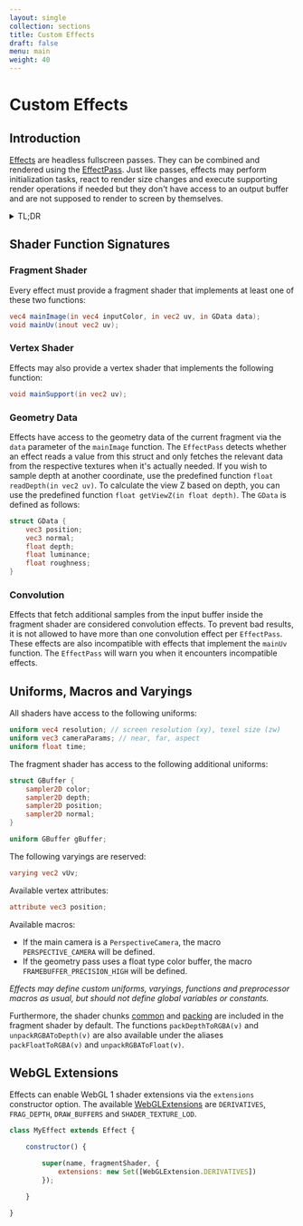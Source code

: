 ```yaml
---
layout: single
collection: sections
title: Custom Effects
draft: false
menu: main
weight: 40
---
```


# Custom Effects

## Introduction

[Effects]() are headless fullscreen passes. They can be combined and rendered using the [EffectPass](). Just like passes, effects may perform initialization tasks, react to render size changes and execute supporting render operations if needed but they don't have access to an output buffer and are not supposed to render to screen by themselves.

<details><summary>TL;DR</summary>
<p>

__shader.frag__

```glsl
uniform vec3 weights;

vec4 mainImage(in vec4 inputColor, in vec2 uv, in GData data) {

	return vec4(inputColor.rgb * weights, inputColor.a);

}
```

__CustomEffect.js__

```js
import { Uniform, Vector3 } from "three";
import { Effect } from "postprocessing";

// Use a bundler plugin like esbuild-plugin-glsl to import shaders as text.
import fragmentShader from "./shader.frag";

export class CustomEffect extends Effect {

	constructor() {

		super("CustomEffect", fragmentShader, {
			uniforms: new Map([
				["weights", new Uniform(new Vector3())]
			])
		});

	}

}

```

</p>
</details>

## Shader Function Signatures

### Fragment Shader

Every effect must provide a fragment shader that implements at least one of these two functions:

```glsl
vec4 mainImage(in vec4 inputColor, in vec2 uv, in GData data);
void mainUv(inout vec2 uv);
```

### Vertex Shader

Effects may also provide a vertex shader that implements the following function:

```glsl
void mainSupport(in vec2 uv);
```

### Geometry Data

Effects have access to the geometry data of the current fragment via the `data` parameter of the `mainImage` function. The `EffectPass` detects whether an effect reads a value from this struct and only fetches the relevant data from the respective textures when it's actually needed. If you wish to sample depth at another coordinate, use the predefined function `float readDepth(in vec2 uv)`. To calculate the view Z based on depth, you can use the predefined function `float getViewZ(in float depth)`. The `GData` is defined as follows:

```glsl
struct GData {
	vec3 position;
	vec3 normal;
	float depth;
	float luminance;
	float roughness;
}
```

### Convolution

Effects that fetch additional samples from the input buffer inside the fragment shader are considered convolution effects. To prevent bad results, it is not allowed to have more than one convolution effect per `EffectPass`. These effects are also incompatible with effects that implement the `mainUv` function. The `EffectPass` will warn you when it encounters incompatible effects.

## Uniforms, Macros and Varyings

All shaders have access to the following uniforms:

```glsl
uniform vec4 resolution; // screen resolution (xy), texel size (zw)
uniform vec3 cameraParams; // near, far, aspect
uniform float time;
```

The fragment shader has access to the following additional uniforms:

```glsl
struct GBuffer {
	sampler2D color;
	sampler2D depth;
	sampler2D position;
	sampler2D normal;
}

uniform GBuffer gBuffer;
```

The following varyings are reserved:

```glsl
varying vec2 vUv;
```

Available vertex attributes:

```glsl
attribute vec3 position;
```

Available macros:

- If the main camera is a `PerspectiveCamera`, the macro `PERSPECTIVE_CAMERA` will be defined.
- If the geometry pass uses a float type color buffer, the macro `FRAMEBUFFER_PRECISION_HIGH` will be defined.

_Effects may define custom uniforms, varyings, functions and preprocessor macros as usual, but should not define global variables or constants._

Furthermore, the shader chunks [common](https://github.com/mrdoob/three.js/blob/dev/src/renderers/shaders/ShaderChunk/common.glsl.js)
and [packing](https://github.com/mrdoob/three.js/blob/dev/src/renderers/shaders/ShaderChunk/packing.glsl.js) are included in the fragment shader by default. The functions `packDepthToRGBA(v)` and `unpackRGBAToDepth(v)` are also available under the aliases `packFloatToRGBA(v)` and `unpackRGBAToFloat(v)`.

## WebGL Extensions

Effects can enable WebGL 1 shader extensions via the `extensions` constructor option. The available [WebGLExtensions]() are `DERIVATIVES`, `FRAG_DEPTH`, `DRAW_BUFFERS` and `SHADER_TEXTURE_LOD`.

```js
class MyEffect extends Effect {

	constructor() {

		super(name, fragmentShader, {
			extensions: new Set([WebGLExtension.DERIVATIVES])
		});

	}

}
```
